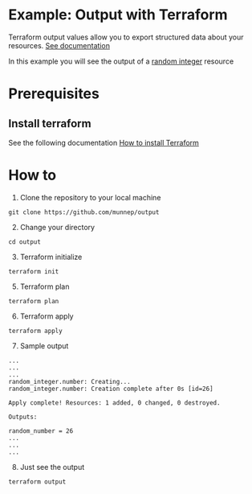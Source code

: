 # Example: Output with Terraform

Terraform output values allow you to export structured data about your resources. [See documentation](https://www.terraform.io/docs/language/values/outputs.html)

In this example you will see the output of a [random integer](https://registry.terraform.io/providers/hashicorp/random/latest/docs/resources/integer) resource

# Prerequisites

## Install terraform  
See the following documentation [How to install Terraform](https://learn.hashicorp.com/tutorials/terraform/install-cli)

# How to

1. Clone the repository to your local machine
```
git clone https://github.com/munnep/output
```
2. Change your directory
```
cd output
```
3. Terraform initialize
```
terraform init
```
5. Terraform plan
```
terraform plan
```
6. Terraform apply
```
terraform apply
```
7. Sample output
```
...
...
...
random_integer.number: Creating...
random_integer.number: Creation complete after 0s [id=26]

Apply complete! Resources: 1 added, 0 changed, 0 destroyed.

Outputs:

random_number = 26
...
...
...
```
8. Just see the output
```
terraform output
```